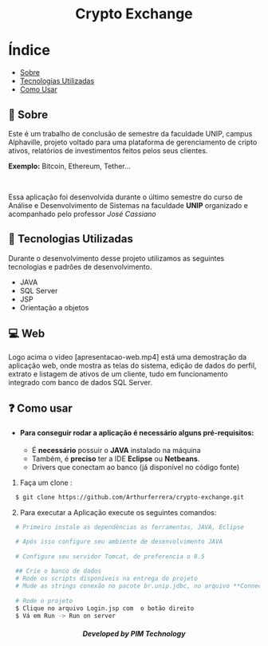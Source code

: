<h1 align="center">
  Crypto Exchange
</h1>

# Índice

- [Sobre](#sobre)
- [Tecnologias Utilizadas](#tecnologias-utilizadas)
- [Como Usar](#como-usar)

<a id="sobre"></a>

## :bookmark: Sobre

Este é um trabalho de conclusão de semestre da faculdade UNIP, campus Alphaville, projeto voltado para uma plataforma de gerenciamento de cripto ativos, 
relatórios de investimentos feitos pelos seus clientes.

**Exemplo:** Bitcoin, Ethereum, Tether...

<br />

Essa aplicação foi desenvolvida durante o último semestre do curso de Análise e Desenvolvimento de Sistemas na faculdade <strong>UNIP</strong> organizado e acompanhado pelo professor *José Cassiano*

<a id="tecnologias-utilizadas"></a>

## :rocket: Tecnologias Utilizadas

Durante o desenvolvimento desse projeto utilizamos as seguintes tecnologias e padrões de desenvolvimento.

- JAVA
- SQL Server
- JSP
- Orientação a objetos

## :computer: Web

Logo acima o video [apresentacao-web.mp4] está uma demostração da aplicação web, onde mostra as telas do sistema, edição de dados do perfil, extrato e listagem de ativos de um cliente, tudo em funcionamento integrado com banco de dados SQL Server.

<a id="como-usar"></a>

## :question: Como usar

- #### Para conseguir rodar a aplicação é necessário alguns **pré-requisitos:**

  - É **necessário** possuir o **JAVA** instalado na máquina
  - Também, é **preciso** ter a IDE **Eclipse** ou **Netbeans**.
  - Drivers que conectam ao banco (já disponível no código fonte)

1. Faça um clone :

```sh
  $ git clone https://github.com/Arthurferrera/crypto-exchange.git
```

2. Para executar a Aplicação execute os seguintes comandos:

```sh
  # Primeiro instale as dependências as ferramentas, JAVA, Eclipse

  # Após isso configure seu ambiente de desenvolvimento JAVA
  
  # Configure seu servidor Tomcat, de preferencia o 8.5
  
  ## Crie o banco de dados
  # Rode os scripts disponíveis na entrega do projeto
  # Mude as strings conexão no pacote br.unip.jdbc, no arquivo **ConnectionFactory**
  
  # Rode o projeto
  $ Clique no arquivo Login.jsp com  o botão direito
  $ Vá em Run -> Run on server
```

<h5 align="center">
    Developed by PIM Technology
</h5>
